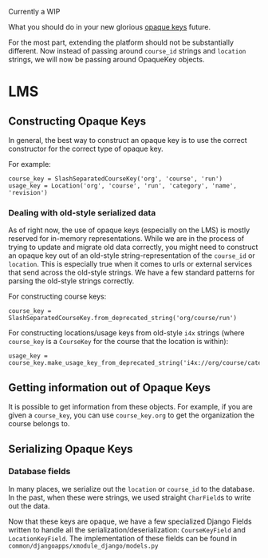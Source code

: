 Currently a WIP

What you should do in your new glorious [opaque keys](https://github.com/edx/edx-platform/wiki/Opaque-Keys) future.

For the most part, extending the platform should not be substantially different. Now instead of passing around `course_id` strings and `location` strings, we will now be passing around OpaqueKey objects.

# LMS

## Constructing Opaque Keys

In general, the best way to construct an opaque key is to use the correct constructor for the correct type of opaque key.

For example:
```
course_key = SlashSeparatedCourseKey('org', 'course', 'run')
usage_key = Location('org', 'course', 'run', 'category', 'name', 'revision')
```

### Dealing with old-style serialized data

As of right now, the use of opaque keys (especially on the LMS) is mostly reserved for in-memory representations. While we are in the process of trying to update and migrate old data correctly, you might need to construct an opaque key out of an old-style string-representation of the `course_id` or `location`. This is especially true when it comes to urls or external services that send across the old-style strings. We have a few standard patterns for parsing the old-style strings correctly.

For constructing course keys:
```
course_key = SlashSeparatedCourseKey.from_deprecated_string('org/course/run')
```

For constructing locations/usage keys from old-style `i4x` strings (where `course_key` is a `CourseKey` for the course that the location is within):
```
usage_key = course_key.make_usage_key_from_deprecated_string('i4x://org/course/category/name')
```

## Getting information out of Opaque Keys

It is possible to get information from these objects. For example, if you are given a `course_key`, you can use `course_key.org` to get the organization the course belongs to.

## Serializing Opaque Keys

### Database fields
In many places, we serialize out the `location` or `course_id` to the database. In the past, when these were strings, we used straight `CharField`s to write out the data.

Now that these keys are opaque, we have a few specialized Django Fields written to handle all the serialization/deserialization: `CourseKeyField` and `LocationKeyField`. The implementation of these fields can be found in `common/djangoapps/xmodule_django/models.py`